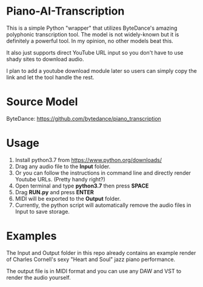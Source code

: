 # Piano-AI-Transcription

This is a simple Python "wrapper" that utilizes ByteDance's amazing polyphonic transcription tool. The model is not widely-known but it is definitely a powerful tool. In my opinion, no other models beat this.

It also just supports direct YouTube URL input so you don't have to use shady sites to download audio.

I plan to add a youtube download module later so users can simply copy the link and let the tool handle the rest.

# Source Model

ByteDance: https://github.com/bytedance/piano_transcription

# Usage

1. Install python3.7 from https://www.python.org/downloads/
2. Drag any audio file to the **Input** folder.
3. Or you can follow the instructions in command line and directly render Youtube URLs. (Pretty handy right?)
4. Open terminal and type **python3.7** then press **SPACE**
5. Drag **RUN.py** and press **ENTER**
6. MIDI will be exported to the **Output** folder.
7. Currently, the python script will automatically remove the audio files in Input to save storage.

# Examples

The Input and Output folder in this repo already contains an example render of Charles Cornell's sexy "Heart and Soul" jazz piano performance.

The output file is in MIDI format and you can use any DAW and VST to render the audio yourself.
